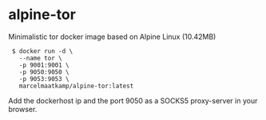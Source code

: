 # alpine-tor

Minimalistic tor docker image based on Alpine Linux (10.42MB)
```
 $ docker run -d \
   --name tor \
   -p 9001:9001 \
   -p 9050:9050 \
   -p 9053:9053 \
   marcelmaatkamp/alpine-tor:latest
```

Add the dockerhost ip and the port 9050 as a SOCKS5 proxy-server in your browser.
